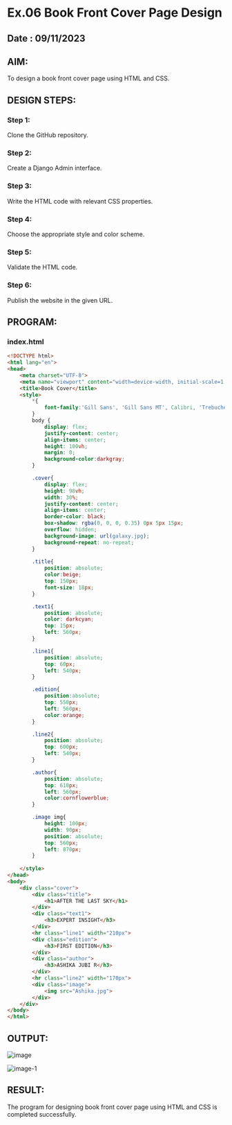 # Ex.06 Book Front Cover Page Design
## Date : 09/11/2023

## AIM:
To design a book front cover page using HTML and CSS.

## DESIGN STEPS:

### Step 1:
Clone the GitHub repository.

### Step 2:
Create a Django Admin interface.

### Step 3:
Write the HTML code with relevant CSS properties.

### Step 4:
Choose the appropriate style and color scheme.

### Step 5:
Validate the HTML code.

### Step 6:
Publish the website in the given URL.

## PROGRAM:
### index.html
```html
<!DOCTYPE html>
<html lang="en">
<head>
    <meta charset="UTF-8">
    <meta name="viewport" content="width=device-width, initial-scale=1.0">
    <title>Book Cover</title>
    <style>
        *{
            font-family:'Gill Sans', 'Gill Sans MT', Calibri, 'Trebuchet MS', sans-serif;
        }
        body {
            display: flex;
            justify-content: center;
            align-items: center;
            height: 100vh; 
            margin: 0; 
            background-color:darkgray;
        }

        .cover{
            display: flex;
            height: 98vh;
            width: 30%;    
            justify-content: center;
            align-items: center;
            border-color: black;
            box-shadow: rgba(0, 0, 0, 0.35) 0px 5px 15px;
            overflow: hidden;
            background-image: url(galaxy.jpg);
            background-repeat: no-repeat;
        }
        
        .title{
            position: absolute;
            color:beige;
            top: 150px;
            font-size: 18px;
        }

        .text1{
            position: absolute;
            color: darkcyan;
            top: 15px;
            left: 560px;
        }

        .line1{
            position: absolute;
            top: 60px;
            left: 540px;
        }

        .edition{
            position:absolute;
            top: 550px;
            left: 560px;
            color:orange;
        }

        .line2{
            position: absolute;
            top: 600px;
            left: 540px;
        }

        .author{
            position: absolute;
            top: 610px;
            left: 560px;
            color:cornflowerblue;
        }

        .image img{
            height: 100px;
            width: 90px;
            position: absolute;
            top: 560px;
            left: 870px;
        }
                
    </style>
</head>
<body>
    <div class="cover">
        <div class="title">
            <h1>AFTER THE LAST SKY</h1>
        </div>
        <div class="text1">
            <h3>EXPERT INSIGHT</h3>
        </div>
        <hr class="line1" width="210px">
        <div class="edition">
            <h3>FIRST EDITION</h3>
        </div>
        <div class="author">
            <h3>ASHIKA JUBI R</h3>
        </div>
        <hr class="line2" width="170px">
        <div class="image">
            <img src="Ashika.jpg">
        </div>
    </div>
</body>
</html>
```

## OUTPUT:
![image](https://github.com/AshikaJubi/cover/assets/129098066/6bcd6df8-eeb9-492e-afb7-a0a7d2b5f175)

![image-1](https://github.com/AshikaJubi/cover/assets/129098066/d9d10c89-d624-441c-b1f5-a08b32afda2d)

## RESULT:
The program for designing book front cover page using HTML and CSS is completed successfully.
